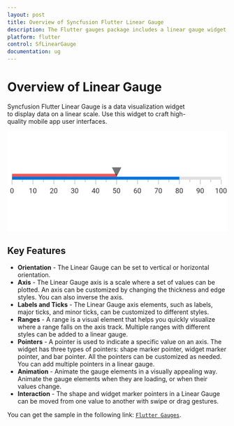 ```yaml
---
layout: post
title: Overview of Syncfusion Flutter Linear Gauge
description: The Flutter gauges package includes a linear gauge widget to create modern, interactive, animated gauges.
platform: flutter
control: SfLinearGauge
documentation: ug
---
```


# Overview of Linear Gauge

Syncfusion Flutter Linear Gauge is a data visualization widget to display data on a linear scale. Use this widget to craft high-quality mobile app user interfaces.

![Overview flutter linear gauge](images/basic_elements.png)

## Key Features

* **Orientation** - The Linear Gauge can be set to vertical or horizontal orientation.
* **Axis** - The Linear Gauge axis is a scale where a set of values can be plotted. An axis can be customized by changing the thickness and edge styles. You can also inverse the axis.
* **Labels and Ticks** - The Linear Gauge axis elements, such as labels, major ticks, and minor ticks, can be customized to different styles.
* **Ranges** - A range is a visual element that helps you quickly visualize where a range falls on the axis track. Multiple ranges with different styles can be added to a linear gauge.
* **Pointers** - A pointer is used to indicate a specific value on an axis. The widget has three types of pointers: shape marker pointer, widget marker pointer, and bar pointer. All the pointers can be customized as needed. You can add multiple pointers in a linear gauge.
* **Animation** - Animate the gauge elements in a visually appealing way. Animate the gauge elements when they are loading, or when their values change.
* **Interaction** - The shape and widget marker pointers in a Linear Gauge can be moved from one value to another with swipe or drag gestures.

You can get the sample in the following link: [`Flutter Gauges`](https://github.com/syncfusion/flutter-examples).